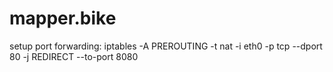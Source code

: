 # mapper.bike

setup port forwarding:
iptables -A PREROUTING -t nat -i eth0 -p tcp --dport 80 -j REDIRECT --to-port 8080

